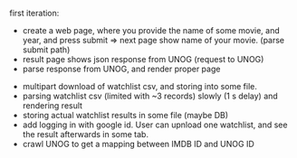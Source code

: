first iteration:
+ create a web page, where you provide the name of some movie, and year, and press submit => next page show name of your movie. (parse submit path)
+ result page shows json response from UNOG (request to UNOG)
+ parse response from UNOG, and render proper page
* multipart download of watchlist csv, and storing into some file.
* parsing watchlist csv (limited with ~3 records) slowly (1 s delay) and rendering result
* storing actual watchlist results in some file (maybe DB)
* add logging in with google id. User can upnload one watchlist, and see the result afterwards in some tab.
* crawl UNOG to get a mapping between IMDB ID and UNOG ID
